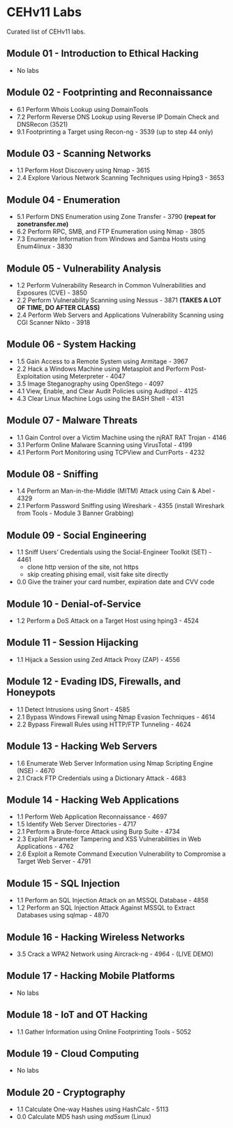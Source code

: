 # CEHv11 Labs 

Curated list of CEHv11 labs.

## Module 01 - Introduction to Ethical Hacking

* No labs

## Module 02 - Footprinting and Reconnaissance

* 6.1 Perform Whois Lookup using DomainTools
* 7.2 Perform Reverse DNS Lookup using Reverse IP Domain Check and DNSRecon (3521)
* 9.1 Footprinting a Target using Recon-ng - 3539 (up to step 44 only)

## Module 03 - Scanning Networks

* 1.1 Perform Host Discovery using Nmap - 3615
* 2.4 Explore Various Network Scanning Techniques using Hping3 - 3653

## Module 04 - Enumeration

* 5.1 Perform DNS Enumeration using Zone Transfer - 3790 **(repeat for zonetransfer.me)**
* 6.2 Perform RPC, SMB, and FTP Enumeration using Nmap - 3805
* 7.3 Enumerate Information from Windows and Samba Hosts using Enum4linux - 3830

## Module 05 - Vulnerability Analysis

* 1.2 Perform Vulnerability Research in Common Vulnerabilities and Exposures (CVE) - 3850
* 2.2 Perform Vulnerability Scanning using Nessus - 3871 **(TAKES A LOT OF TIME, DO AFTER CLASS)**
* 2.4 Perform Web Servers and Applications Vulnerability Scanning using CGI Scanner Nikto - 3918

## Module 06 - System Hacking

* 1.5 Gain Access to a Remote System using Armitage - 3967
* 2.2 Hack a Windows Machine using Metasploit and Perform Post-Exploitation using Meterpreter - 4047
* 3.5 Image Steganography using OpenStego - 4097
* 4.1 View, Enable, and Clear Audit Policies using Auditpol - 4125
* 4.3 Clear Linux Machine Logs using the BASH Shell - 4131

## Module 07 - Malware Threats

* 1.1 Gain Control over a Victim Machine using the njRAT RAT Trojan - 4146
* 3.1 Perform Online Malware Scanning using VirusTotal - 4199
* 4.1 Perform Port Monitoring using TCPView and CurrPorts - 4232

## Module 08 - Sniffing

* 1.4 Perform an Man-in-the-Middle (MITM) Attack using Cain & Abel - 4329
* 2.1 Perform Password Sniffing using Wireshark - 4355 (install Wireshark from Tools - Module 3 Banner Grabbing)

## Module 09 - Social Engineering

* 1.1 Sniff Users’ Credentials using the Social-Engineer Toolkit (SET) - 4461
  * clone http version of the site, not https
  * skip creating phising email, visit fake site directly
* 0.0 Give the trainer your card number, expiration date and CVV code

## Module 10 - Denial-of-Service

* 1.2 Perform a DoS Attack on a Target Host using hping3 - 4524

## Module 11 - Session Hijacking

* 1.1 Hijack a Session using Zed Attack Proxy (ZAP) - 4556

## Module 12 - Evading IDS, Firewalls, and Honeypots

* 1.1 Detect Intrusions using Snort - 4585
* 2.1 Bypass Windows Firewall using Nmap Evasion Techniques - 4614
* 2.2 Bypass Firewall Rules using HTTP/FTP Tunneling - 4624

## Module 13 - Hacking Web Servers

* 1.6 Enumerate Web Server Information using Nmap Scripting Engine (NSE) - 4670
* 2.1 Crack FTP Credentials using a Dictionary Attack - 4683

## Module 14 - Hacking Web Applications

* 1.1 Perform Web Application Reconnaissance - 4697
* 1.5 Identify Web Server Directories - 4717
* 2.1 Perform a Brute-force Attack using Burp Suite - 4734
* 2.3 Exploit Parameter Tampering and XSS Vulnerabilities in Web Applications - 4762
* 2.6 Exploit a Remote Command Execution Vulnerability to Compromise a Target Web Server - 4791

## Module 15 - SQL Injection

* 1.1 Perform an SQL Injection Attack on an MSSQL Database - 4858
* 1.2 Perform an SQL Injection Attack Against MSSQL to Extract Databases using sqlmap - 4870

## Module 16 - Hacking Wireless Networks

* 3.5 Crack a WPA2 Network using Aircrack-ng - 4964 - (LIVE DEMO)

## Module 17 - Hacking Mobile Platforms

* No labs

## Module 18 - IoT and OT Hacking

* 1.1 Gather Information using Online Footprinting Tools - 5052

## Module 19 - Cloud Computing

* No labs

## Module 20 - Cryptography

* 1.1 Calculate One-way Hashes using HashCalc - 5113
* 0.0 Calculate MD5 hash using *md5sum* (Linux)
